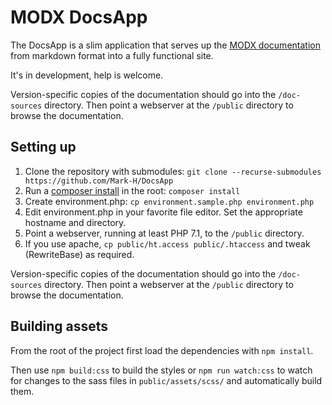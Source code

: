 # MODX DocsApp

The DocsApp is a slim application that serves up the [MODX documentation](https://github.com/Mark-H/Docs) from markdown format into a fully functional site.

It's in development, help is welcome.

Version-specific copies of the documentation should go into the `/doc-sources` directory. Then point a webserver at the `/public` directory to browse the documentation.


## Setting up

1. Clone the repository with submodules: `git clone --recurse-submodules https://github.com/Mark-H/DocsApp`
2. Run a [composer install](https://getcomposer.org) in the root: `composer install`
3. Create environment.php: `cp environment.sample.php environment.php`
4. Edit environment.php in your favorite file editor. Set the appropriate hostname and directory. 
5. Point a webserver, running at least PHP 7.1, to the `/public` directory. 
6. If you use apache, `cp public/ht.access public/.htaccess` and tweak (RewriteBase) as required.

Version-specific copies of the documentation should go into the `/doc-sources` directory. Then point a webserver at the `/public` directory to browse the documentation.

## Building assets

From the root of the project first load the dependencies with `npm install`. 

Then use `npm build:css` to build the styles or `npm run watch:css` to watch for changes to the sass files in `public/assets/scss/` and automatically build them.
